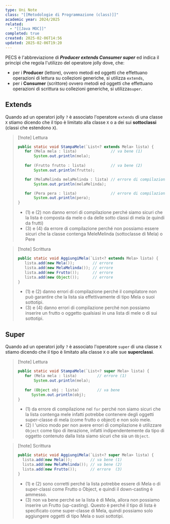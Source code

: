 ```yaml
---
type: Uni Note
class: "[[Metodologie di Programmazione (class)]]"
academic year: 2024/2025
related:
  - "[[Java MOC]]"
completed: true
created: 2025-02-06T14:56
updated: 2025-02-06T19:20
---
```

PECS è l'abbreviazione di ***Producer extends Consumer super*** ed indica il principi che regola l'utilizzo del operatore jolly dove, che:
- per i **Producer** (lettore), ovvero metodi ed oggetti che effettuano operazioni di lettura su collezioni generiche, si utilizza `extends`,
- per i **Consumer** (scrittore) ovvero metodi ed oggetti che effettuano operazioni di scrittura su collezioni generiche, si utilizza`super`.  

## Extends

Quando ad un operatori jolly `?` è associato l'operatore `extends` di una classe `X` stiamo dicendo che il tipo è limitato alla classe `X` o a dei sui **sottoclassi** (classi che estendono `X`).

>[!note] Lettura
>
>```java
>public static void StampaMele(`List<? extends Mela> lista) {  
>    for (Mela mela : lista)               // va bene (1)  
>        System.out.println(mela);  
>  
>    for (Frutto frutto : lista)           // va bene (2)  
>        System.out.println(frutto);  
>
>    for (MelaMelinda melaMelinda : lista) // errore di compilazione (3)  
>        System.out.println(melaMelinda);  
>
>    for (Pera pera : lista)               // errore di compilazione (4)  
>        System.out.println(pera);     
>}
>```
>
>- (1) e (2) non danno errori di compilazione perché siamo sicuri che la lista è composta da mele o da delle sotto classi di mela (e quindi da frutti)
>- (3) e (4) da errore di compilazione perché non possiamo essere sicuri che la classe contenga MeleMelinda (sottoclasse di Mela) o Pere

>[!note] Scrittura
>
>```java
>public static void AggiungiMela(`List<? extends Mela> lista) {
>    lista.add(new Mela());        // errore 
>    lista.add(new MelaMelinda()); // errore
>    lista.add(new Frutto());      // errore  
>    lista.add(new Object());      // errore
>}
>```
>
>- (1) e (2) danno errori di compilazione perché il compilatore non può garantire che la lista sia effettivamente di tipo Mela o suoi sottotipi.
>- (3) e (4) danno errori di compilazione perché non possiamo inserire un frutto o oggetto qualsiasi in una lista di mele o di sui sottotipi.

## Super

Quando ad un operatori jolly `?` è associato l'operatore `super` di una classe `X` stiamo dicendo che il tipo è limitato alla classe `X` o alle sue **superclassi**.

>[!note] Lettura
>
>```java
>public static void StampaMele(`List<? super Mela> lista) {  
>    for (Mela mela : lista)         // errore (1)
>        System.out.println(mela);
>        
>    for (Object obj : lista)        // va bene
>		System.out.println(obj);
>}
>```
>
>- (1) da errore di compilazione nel `for` perché non siamo sicuri che la lista contenga mele infatti potrebbe contenere degli oggetti super-classe di mela (come frutto o object) e non solo mele.
>- (2) l 'unico modo per non avere errori di compilazione è utilizzare `Object` come tipo di iterazione, infatti indipendentemente da tipo di oggetto contenuto dalla lista siamo sicuri che sia un `Object`.

>[!note] Scrittura
>
>```java
>public static void AggiungiMela(`List<? super Mela> lista) {  
>	lista.add(new Mela());        // va bene (1)
>	lista.add(new MelaMelinda()); // va bene (2)
>	lista.add(new Frutto());      // errore  (3)
>}
>```
>
>- (1) e (2) sono corretti perché la lista potrebbe essere di Mela o di super-classi come Frutto o Object, e quindi il down-casting è ammesso.
>- (3) non va bene perché se la lista è di Mela, allora non possiamo inserire un Frutto (up-casting). Questo è perché il tipo di lista è specificato come super-classe di Mela, quindi possiamo solo aggiungere oggetti di tipo Mela o suoi sottotipi.